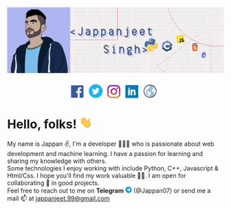 # <a href="https://jappan07.github.io">![jappan header](https://github.com/Jappan07/Jappan07/blob/master/assets/githubBanner.jpg)</a>
<p align='center'>
<a href="https://www.facebook.com/jappan.jeet.9/" ><img height="30" src="https://github.com/Jappan07/Jappan07/blob/master/assets/facebook.png"></a>&nbsp;&nbsp;
<a href="https://twitter.com/jappanjeet" ><img height="32" src="https://github.com/Jappan07/Jappan07/blob/master/assets/twitter.png"></a>&nbsp;&nbsp;
<a href="https://www.instagram.com" ><img height="30" src="https://github.com/Jappan07/Jappan07/blob/master/assets/instagram.jpg"></a>&nbsp;&nbsp;
<a href="https://www.linkedin.com/in/jappanjeet-singh/" target="_blank"><img height="30" src="https://github.com/Jappan07/Jappan07/blob/master/assets/linkedin.png"></a>&nbsp;&nbsp;
<a href="https://jappan07.github.io" ><img height="31px" src="https://github.com/Jappan07/Jappan07/blob/master/assets/Globe.png"></a>&nbsp;&nbsp;
</p>

# Hello, folks! <img src="https://github.com/Jappan07/Jappan07/blob/master/assets/wave_hand.gif" width="30px">

My name is Jappan ✌️, I'm a developer 👨🏻‍💻 who is passionate about web development and machine learning. I have a passion for learning and sharing my knowledge with others.<br>
Some technologies  I enjoy working with include Python, C++, Javascript & Html/Css. I hope you'll find my work valuable 🙏🏻. I am open for collaborating 🤝 in good projects.<br>
Feel free to reach out to me on **Telegram** <img width="15px" src="https://github.com/Jappan07/Jappan07/blob/master/assets/Telegram_logo.png"> (@Jappan07) or send me a mail 📫 at <a href="mailto: jappanjeet.99@gmail.com">jappanjeet.99@gmail.com</a>

## 

<!--
**Jappan07/Jappan07** is a ✨ _special_ ✨ repository because its `README.md` (this file) appears on your GitHub profile.

Here are some ideas to get you started:

- 🔭 I’m currently working on ...
- 🌱 I’m currently learning ...
- 👯 I’m looking to collaborate on ...
- 🤔 I’m looking for help with ...
- 💬 Ask me about ...
- 📫 How to reach me: ...
- 😄 Pronouns: ...
- ⚡ Fun fact: ...
-->
